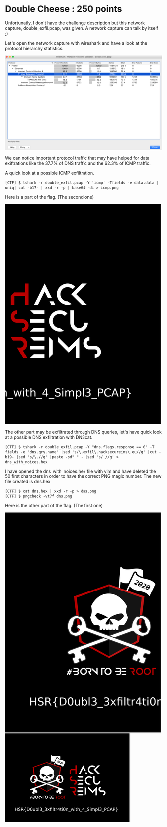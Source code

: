 # Double Cheese : 250 points

Unfortunatly, I don't have the challenge description but this network capture, double_exfil.pcap, was given. A network capture can talk by itself ;)

Let's open the network capture with wireshark and have a look at the protocol hierarchy statistics.

![Image](./Images/protocol_hierarchy_stat.png)

We can notice important protocol traffic that may have helped for data exiftrations like the 37.7% of DNS traffic and the 62.3% of ICMP traffic.

A quick look at a possible ICMP exfiltration.

```shell
[CTF] $ tshark -r double_exfil.pcap -Y 'icmp' -Tfields -e data.data | uniq| cut -b17- | xxd -r -p | base64 -di > icmp.png
```

Here is a part of the flag. (The second one)

<img src="./Images/icmp.png" alt="drawing" width="500"/>


The other part may be exfiltrated through DNS queries, let's have quick look at a possible DNS exfiltration with DNScat.

```shell
[CTF] $ tshark -r double_exfil.pcap -Y "dns.flags.response == 0" -T fields -e "dns.qry.name" |sed 's/\.exfil\.hacksecureims\.eu//g' |cut -b19- |sed 's/\.//g' |paste -sd" " - |sed 's/ //g' > dns_with_noices.hex
```

I have opened the dns_with_noices.hex file with vim and have deleted the 50 first characters in order to have the correct PNG magic number.
The new file created is dns.hex

```shell 
[CTF] $ cat dns.hex | xxd -r -p > dns.png
[CTF] $ pngcheck -vt7f dns.png
```

Here is the other part of the flag. (The first one)

<img src="./Images/dns.png" alt="drawing" width="500"/>



<img src="./Images/dns.png" align="left" width="200" >
<img src="./Images/icmp.png" align="left" width="200" >
